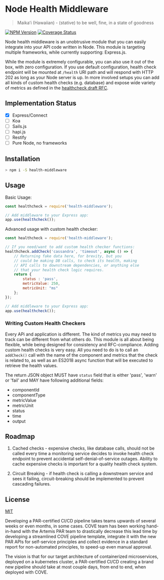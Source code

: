 # Node Health Middleware

> Maikaʻi (Hawaiian) - (stative) to be well, fine, in a state of goodness

  [![NPM Version][npm-image]][npm-url]
  [![Coverage Status][coveralls-image]][coveralls-url]

Node health middleware is an unobtrusive module that you can easily integrate
into your API code written in Node. This module is targeting multiple frameworks, 
while currently supporting: Express.js.

While the module is extremely configurable, you can also use it out of the box,
with zero configuration. If you use default configuration, health check endpoint
will be mounted at `/health` URI path and will respond with HTTP 202 as long 
as your Node server is up. In more involved setups you can add all kinds of
custom health checks (e.g. database) and expose wide variety of metrics as
defined in the [healthcheck draft RFC](https://tools.ietf.org/html/draft-inadarei-api-health-check.html). 

## Implementation Status

- [x] Express/Connect
- [ ] Koa
- [ ] Sails.js
- [ ] hapi.js
- [ ] Restify
- [ ] Pure Node, no frameworks

## Installation

```bash
> npm i -S health-middleware
```

## Usage

Basic Usage:

```javascript
const healthcheck = require('health-middleware');

// Add middleware to your Express app:
app.use(healthcheck());
```

Advanced usage with custom health checker:

```javascript
const healthcheck = require('health-middleware');

// If you need/want to add custom health checker functions:
healthcheck.addCheck('cassandra', 'timeout', async () => {
    // Returning fake data here, for brevity, but you
    // could be making DB calls, to check its health, making
    // API calls to downstream dependencies, or anything else
    // that your health check logic requires.
    return {
        status : 'pass',
        metricValue: 250,
        metricUnit: "ms"
    };
});

// Add middleware to your Express app:
app.use(healthcheck());
```

### Writing Custom Health Checkers

Every APi and application is different. The kind of metrics you may need to track
can be different from what others do. This module is all about being flexible,
while being designed for consistency and RFC-compliance. Adding custom health 
checks is very easy. All you need to do is to call an `addCheck()` call with
the name of the component and metrics that the check is related to, as well
as an ES2018 async function that will be executed to retrieve the health values.

The return JSON object MUST have `status` field that is either 'pass', 'warn'
or 'fail' and MAY have following additional fields:

- componentId
- componentType
- metricValue
- metricUnit
- status
- time
- output

## Roadmap

1. Cached checks - expensive checks, like database calls, should not be called 
every time a monitoring service decides to invoke health check endpoint to 
prevent accidental self-denial-of-service outages. Ability to cache expensive
checks is important for a quality health check system.

2. Circuit Breaking - if health check is calling a downstream service and sees
it failing, circuit-breaking should be implemented to prevent cascading failures.

## License

[MIT](LICENSE)

Developing a PAR-certified CI/CD pipeline takes teams upwards of several weeks
or even months, in some cases. COVE team has been working hand-in-hand with the
Artemis PAR team to drastically decrease this lead time by developing a
streamlined COVE pipeline template, integrate it with the new PAR APIs for
self-service principles and collect evidence in a standard report for
non-automated principles, to speed-up even manual approval.

The vision is that for our target architecture of containerized microservices,
deployed on a kubernetes cluster, a PAR-certified CI/CD creating a brand new
pipeline should take at most couple days, from end to end, when deployed with
COVE.

[npm-image]: https://img.shields.io/npm/v/maikai.svg
[npm-url]: https://npmjs.org/package/maikai

[coveralls-image]: https://coveralls.io/repos/github/inadarei/maikai/badge.svg
[coveralls-url]: https://coveralls.io/github/inadarei/maikai